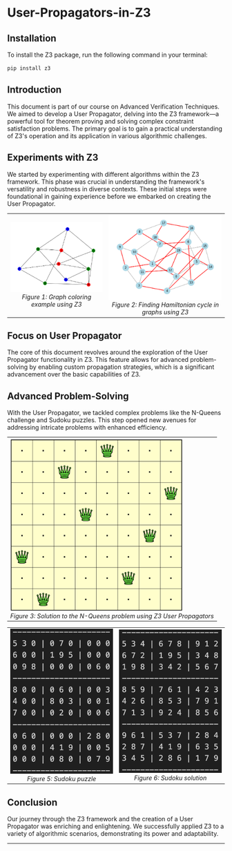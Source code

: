 # User-Propagators-in-Z3

## Installation

To install the Z3 package, run the following command in your terminal:

```bash
pip install z3
```

## Introduction
This document is part of our course on Advanced Verification Techniques. We aimed to develop a User Propagator, delving into the Z3 framework—a powerful tool for theorem proving and solving complex constraint satisfaction problems. The primary goal is to gain a practical understanding of Z3's operation and its application in various algorithmic challenges.

## Experiments with Z3
We started by experimenting with different algorithms within the Z3 framework. This phase was crucial in understanding the framework's versatility and robustness in diverse contexts. These initial steps were foundational in gaining experience before we embarked on creating the User Propagator.

<table>
  <tr>
    <td>
      <img src="/plots/graph_coloring_z3_peternson_3_coloring_graph_colored.png" width="300" alt="Graph Coloring - Peterson 3 Coloring">
      <br>
      <center><i>Figure 1: Graph coloring example using Z3</i></center>
    </td>
    <td>
      <img src="/plots/dodecahedral_graph_hamilton_cylcle.png" width="300" alt="Hamiltonian cycle in graph">
      <br>
      <center><i>Figure 2: Finding Hamiltonian cycle in graphs using Z3</i></center>
    </td>
  </tr>
</table>

## Focus on User Propagator
The core of this document revolves around the exploration of the User Propagator functionality in Z3. This feature allows for advanced problem-solving by enabling custom propagation strategies, which is a significant advancement over the basic capabilities of Z3.

## Advanced Problem-Solving
With the User Propagator, we tackled complex problems like the N-Queens challenge and Sudoku puzzles. This step opened new avenues for addressing intricate problems with enhanced efficiency.

<center>
<table>
  <tr>
    <td>
      <img src="/plots/8-queen.png" width="400" alt="N-Queens Solution">
      <br>
      <i>Figure 3: Solution to the N-Queens problem using Z3 User Propagators</i>
    </td>
  </tr>
</table>
</center>

<table>
  <tr>
    <td>
      <img src="/plots/sudoku_puzzle.png" width="250" alt="Sudoku puzzle">
      <br>
      <center><i>Figure 5: Sudoku puzzle</i></center>
    </td>
    <td>
      <img src="/plots/sudoku_solution.png" width="250" alt="Sudoku Solution">
      <br>
      <center><i>Figure 6: Sudoku solution</i></center>
    </td>
  </tr>
</table>

## Conclusion
Our journey through the Z3 framework and the creation of a User Propagator was enriching and enlightening. We successfully applied Z3 to a variety of algorithmic scenarios, demonstrating its power and adaptability.

---


